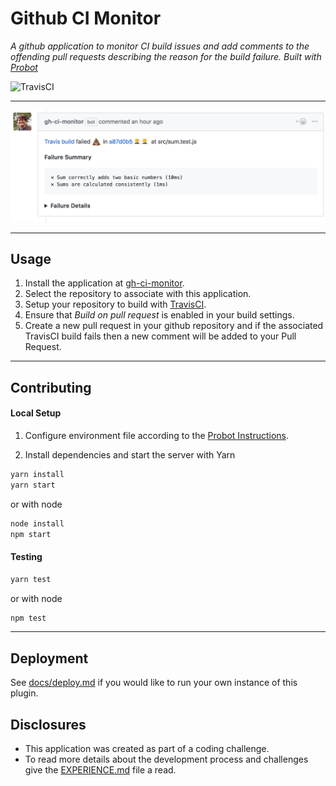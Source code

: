 # Github CI Monitor
_A github application to monitor CI build issues and add comments to the offending pull requests describing the reason for the build failure. Built with [Probot](https://probot.github.io/)_

![TravisCI](https://travis-ci.org/pixelmixer/github-ci-monitor.svg?branch=master)

----

[![Example](docs/example.png)]()

----

Usage
---
1. Install the application at [gh-ci-monitor](https://github.com/apps/gh-ci-monitor).
2. Select the repository to associate with this application.
3. Setup your repository to build with [TravisCI](https://travis-ci.org/).
4. Ensure that _Build on pull request_ is enabled in your build settings.
5. Create a new pull request in your github repository and if the associated TravisCI build fails then a new comment will be added to your Pull Request.

----

Contributing
---
#### Local Setup

1. Configure environment file according to the [Probot Instructions](https://probot.github.io/docs/development/#configuring-a-github-app).

2. Install dependencies and start the server with Yarn
```sh
yarn install
yarn start
```
or with node
```sh
node install
npm start
```

#### Testing
```sh
yarn test
```
or with node
```sh
npm test
```

----

Deployment
--

See [docs/deploy.md](docs/deploy.md) if you would like to run your own instance of this plugin.

Disclosures
--
- This application was created as part of a coding challenge.
- To read more details about the development process and challenges give the [EXPERIENCE.md](EXPERIENCE.md) file a read.
